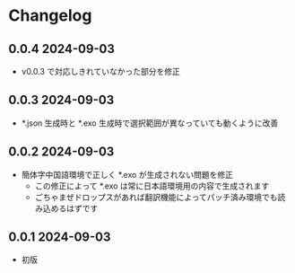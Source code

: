 # Changelog

## 0.0.4 2024-09-03

- v0.0.3 で対応しきれていなかった部分を修正

## 0.0.3 2024-09-03

- *.json 生成時と *.exo 生成時で選択範囲が異なっていても動くように改善

## 0.0.2 2024-09-03

- 簡体字中国語環境で正しく *.exo が生成されない問題を修正
  - この修正によって *.exo は常に日本語環境用の内容で生成されます
  - ごちゃまぜドロップスがあれば翻訳機能によってパッチ済み環境でも読み込めるはずです

## 0.0.1 2024-09-03

- 初版
